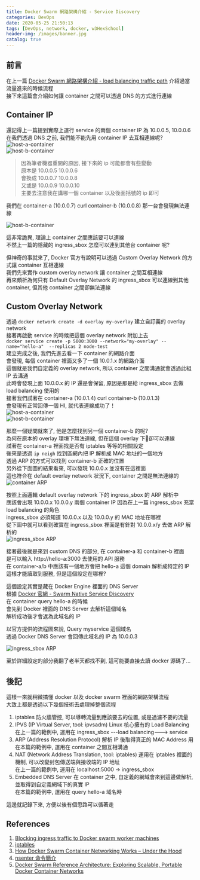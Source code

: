 ```yaml
---
title: Docker Swarm 網路架構介紹 - Service Discovery
categories: DevOps
date: 2020-05-25 21:50:13
tags: [DevOps, network, docker, w3HexSchool]
header-img: /images/banner.jpg
catalog: true
---
```


## 前言

在上一篇 [Docker Swarm 網路架構介紹 - load balancing traffic path](/2020/05/25/docker-swarm-load-balancing/) 介紹過當流量進來的時候流程  
接下來這篇會介紹如何讓 container 之間可以透過 DNS 的方式進行連線  

## Container IP  

還記得上一篇提到實際上運行 service 的兩個 container IP 為 10.0.0.5, 10.0.0.6  
在我們透過 DNS 之前, 我們能不能先用 container IP 去互相連線呢?  
![host-a-container](/images/docker-swarm/12.png)  
![host-b-container](/images/docker-swarm/13.png)  

> 因為筆者機器重開的原因, 接下來的 ip 可能都會有些變動  
> 原本是 10.0.0.5 10.0.0.6  
> 會換成 10.0.0.7 10.0.0.8  
> 又或是 10.0.0.9 10.0.0.10  
> 主要去注意我在講哪一個 container 以及後面括號的 ip 即可  

我們在 container-a (10.0.0.7) curl container-b (10.0.0.8) 那一台會發現無法連線  

![host-b-container](/images/docker-swarm/15.png)  

這非常詭異, 理論上 container 之間應該要可以連線  
不然上一篇的隱藏的 ingress_sbox 怎麼可以連到其他台 container 呢?  

但神奇的事就來了, Docker 官方有說明可以透過 Custom Overlay Network 的方式讓 container 互相連線  
我們先來實作 custom overlay network 讓 container 之間互相連線  
再來頗析為何只有 Default Overlay Network 的 ingress_sbox 可以連線到其他 container, 但其他 container 之間卻無法連線  

## Custom Overlay Network

透過 `docker network create -d overlay my-overlay` 建立自訂義的 overlay network  
接著再啟動 service 的時候把這個 overlay network 附加上去  
`docker service create -p 5000:3000 --network="my-overlay" --name="hello-a"  --replicas 2 node-test`  
建立完成之後, 我們先進去看一下 container 的網路介面  
會發現, 每個 container 裡面又多了一個 10.0.1.x 的網路介面  
這個就是我們自定義的 overlay network, 所以 container 之間溝通就會透過此組 IP 去溝通  
此時會發現上面 10.0.0.x 的 IP 還是會保留, 原因是那是給 ingress_sbox 去做 load balancing 使用的  
接著我們試著在 container-a (10.0.1.4) curl container-b (10.0.1.3)  
會發現有正常回傳一個 HI, 就代表連線成功了！  
![host-a-container](/images/docker-swarm/17.png)  
![host-b-container](/images/docker-swarm/16.png)  

那麼一個疑問就來了, 他是怎麼找到另一個 container-b 的呢?  
為何在原本的 overlay 環境下無法連線, 但在這個 overlay 下卻可以連線  
試著在 container-a 裡面找是否有 iptables 等等的相關設定  
後來是透過 `ip neigh` 找到區網內把 IP 解析成 MAC 地址的一個地方  
透過 ARP 的方式可以找到 container-b 正確的位置  
另外從下面圖的結果看來, 可以發現 10.0.0.x 並沒有在這裡面  
這也符合在 default overlay network 狀況下, container 之間是無法連線的  
![container ARP](/images/docker-swarm/18.png)  

按照上面邏輯 default overlay network 下的 ingress_sbox 的 ARP 解析中  
應該會出現 10.0.0.x 10.0.0.y 兩個 container IP
因為在上一篇 ingress_sbox 充當 load balancing 的角色  
ingress_sbox 必須知道 10.0.0.x 以及 10.0.0.y 的 MAC 地址在哪裡  
從下圖中就可以看到確實在 ingress_sbox 裡面是有針對 10.0.0.x/y 去做 ARP 解析的  
![ingress_sbox ARP](/images/docker-swarm/19.png)  

接著最後就是來到 custom DNS 的部分, 在 container-a 和 container-b 裡面  
是可以輸入 http://hello-a:3000 去使用的 API 服務  
在 container-a/b 中應該有一個地方會把 hello-a 這個 domain 解析成特定的 IP  
這樣才能讀取到服務, 但是這個設定在哪裡?  

這個設定其實是藏在 Docker Engine 裡面的 DNS Server  
根據 [Docker 官網 - Swarm Native Service Discovery](https://success.docker.com/article/networking#swarmnativeservicediscovery)  
在 container query hello-a 的時候  
會先到 Docker 裡面的 DNS Server 去解析這個域名  
解析成功後才會返為此域名的 IP  

以官方提供的流程圖來說, Query myservice 這個域名  
透過 Docker DNS Server 會回傳此域名的 IP 為 10.0.0.3  

![ingress_sbox ARP](/images/docker-swarm/20.png)  

至於詳細設定的部分我翻了老半天都找不到, 這可能要直接去讀 docker 源碼了...  

## 後記  

這樣一來就稍微搞懂 docker 以及 docker swarm 裡面的網路架構流程  
大致上都是透過以下幾個技術去處理掉整個流程  

1. iptables
    防火牆管控, 可以導轉流量到應該要去的位置, 或是過濾不要的流量  
2. IPVS (IP Virtual Server, tool: ipvsadm)
    Linux 核心擁有的 Load Balancing
    在上一篇的範例中, 運用在 ingress_sbox ---load balancing---> service  
3. ARP (Address Resolution Protocol)
    解析 IP 後取得真正的 MAC Address 用
    在本篇的範例中, 運用在 container 之間互相溝通
4. NAT (Network Address Translation, tool: iptables)
    運用在 iptables 裡面的機制, 可以改變封包傳送端與接收端的 IP 地址  
    在上一篇的範例中, 運用在 localhost:5000 -> ingress_sbox  
5. Embedded DNS Server
    在 container 之中, 自定義的網域會來到這邊做解析, 並取得到自定義網域下的真實 IP  
    在本篇的範例中, 運用在 query hello-a 域名時  

這邊就記錄下來, 方便以後有個思路可以循著走

## References

1. [Blocking ingress traffic to Docker swarm worker machines](https://ops.tips/blog/blocking-ingress-traffic-to-docker-swarm-worker-machines/)
2. [iptables](http://wiki.weithenn.org/cgi-bin/wiki.pl?IPTables-Linux_Firewall)
3. [How Docker Swarm Container Networking Works – Under the Hood](https://neuvector.com/network-security/docker-swarm-container-networking/)
4. [nsenter 命令簡介](https://staight.github.io/2019/09/23/nsenter%E5%91%BD%E4%BB%A4%E7%AE%80%E4%BB%8B/)
5. [Docker Swarm Reference Architecture: Exploring Scalable, Portable Docker Container Networks](https://success.docker.com/article/networking)